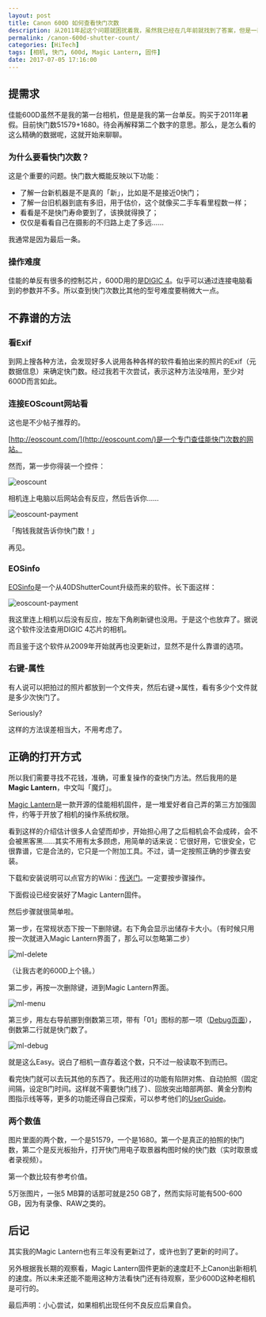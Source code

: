 ```yaml
---
layout: post
title: Canon 600D 如何查看快门次数
description: 从2011年起这个问题就困扰着我，虽然我已经在几年前就找到了答案，但是一直没有写下来。现在终于记起来要写写了，其实记录的内容已经相对过时了。
permalink: /canon-600d-shutter-count/
categories: [HiTech]
tags: [相机, 快门, 600d, Magic Lantern, 固件]
date: 2017-07-05 17:16:00
--- 
```


<!--「http://lanternd.qiniudn.com/Pic4Post/」-->

## 提需求

佳能600D虽然不是我的第一台相机，但是是我的第一台单反。购买于2011年暑假。目前快门数51579+1680。待会再解释第二个数字的意思。那么，是怎么看的这么精确的数据呢，这就开始来聊聊。

### 为什么要看快门次数？

这是个重要的问题。快门数大概能反映以下功能：

- 了解一台新机器是不是真的「新」，比如是不是接近0快门；
- 了解一台旧机器到底有多旧，用于估价，这个就像买二手车看里程数一样；
- 看看是不是快门寿命要到了，该换就得换了；
- 仅仅是看看自己在摄影的不归路上走了多远……

我通常是因为最后一条。

### 操作难度

佳能的单反有很多的控制芯片，600D用的是[DIGIC 4](https://en.wikipedia.org/wiki/DIGIC#DIGIC_4)。似乎可以通过连接电脑看到的参数并不多。所以查到快门次数比其他的型号难度要稍微大一点。

## 不靠谱的方法

### 看Exif

到网上搜各种方法，会发现好多人说用各种各样的软件看拍出来的照片的Exif（元数据信息）来确定快门数。经过我若干次尝试，表示这种方法没啥用，至少对600D而言如此。

### 连接EOScount网站看

这也是不少帖子推荐的。

[http://eoscount.com/](http://eoscount.com/)是一个专门查佳能快门次数的网站。

然而，第一步你得装一个控件：

![eoscount](http://lanternd.qiniudn.com/Pic4Post/canon-600d-shutter-count/activeX.png)

相机连上电脑以后网站会有反应，然后告诉你……

![eoscount-payment](http://lanternd.qiniudn.com/Pic4Post/canon-600d-shutter-count/activeX-payment-blur.png)

「掏钱我就告诉你快门数！」

再见。

### EOSinfo

[EOSinfo](http://astrojargon.net/eosinfo.aspx)是一个从40DShutterCount升级而来的软件。长下面这样：

![eoscount-payment](http://lanternd.qiniudn.com/Pic4Post/canon-600d-shutter-count/eosinfo.png)

我这里连上相机以后没有反应，按左下角刷新键也没用。于是这个也放弃了。据说这个软件没法查用DIGIC 4芯片的相机。

而且鉴于这个软件从2009年开始就再也没更新过，显然不是什么靠谱的选项。

### 右键-属性

有人说可以把拍过的照片都放到一个文件夹，然后右键->属性，看有多少个文件就是多少次快门了。

Seriously?

这样的方法误差相当大，不用考虑了。

## 正确的打开方式

所以我们需要寻找不花钱，准确，可重复操作的查快门方法。然后我用的是**Magic Lantern**，中文叫「魔灯」。

[Magic Lantern](http://www.magiclantern.fm/)是一款开源的佳能相机固件，是一堆爱好者自己弄的第三方加强固件，约等于开放了相机的操作系统权限。

看到这样的介绍估计很多人会望而却步，开始担心用了之后相机会不会成砖，会不会被黑客黑……其实不用有太多顾虑，用简单的话来说：它很好用，它很安全，它很靠谱，它是合法的，它只是一个附加工具。不过，请一定按照正确的步骤去安装。

下载和安装说明可以点官方的Wiki：[传送门](http://wiki.magiclantern.fm/install)。一定要按步骤操作。

下面假设已经安装好了Magic Lantern固件。

然后步骤就很简单啦。

第一步，在常规状态下按一下删除键。右下角会显示出储存卡大小。（有时候只用按一次就进入Magic Lantern界面了，那么可以忽略第二步）

![ml-delete](http://lanternd.qiniudn.com/Pic4Post/canon-600d-shutter-count/ml-delete.png)

（让我古老的600D上个镜。）

第二步，再按一次删除键，进到Magic Lantern界面。

![ml-menu](http://lanternd.qiniudn.com/Pic4Post/canon-600d-shutter-count/ml-menu.png)

第三步，用左右导航挪到倒数第三项，带有「01」图标的那一项（[Debug页面](http://wiki.magiclantern.fm/userguide#debug)），倒数第二行就是快门数了。

![ml-debug](http://lanternd.qiniudn.com/Pic4Post/canon-600d-shutter-count/ml-debug.png)

就是这么Easy。说白了相机一直存着这个数，只不过一般读取不到而已。

看完快门就可以去玩其他的东西了。我还用过的功能有陷阱对焦、自动拍照（固定间隔，设定B门时间。这样就不需要快门线了）、回放突出暗部两部、黄金分割构图指示线等等，更多的功能还得自己探索，可以参考他们的[UserGuide](http://wiki.magiclantern.fm/userguide)。

### 两个数值

图片里面的两个数，一个是51579，一个是1680。第一个是真正的拍照的快门数，第二个是反光板抬升，打开快门用电子取景器构图时候的快门数（实时取景或者录视频）。

第一个数比较有参考价值。

5万张图片，一张5 MB算的话那可就是250 GB了，然而实际可能有500-600 GB，因为有录像、RAW之类的。

## 后记

其实我的Magic Lantern也有三年没有更新过了，或许也到了更新的时间了。

另外根据我长期的观察看，Magic Lantern固件更新的速度赶不上Canon出新相机的速度。所以未来还能不能用这种方法看快门还有待观察，至少600D这种老相机是可行的。

最后声明：小心尝试，如果相机出现任何不良反应后果自负。